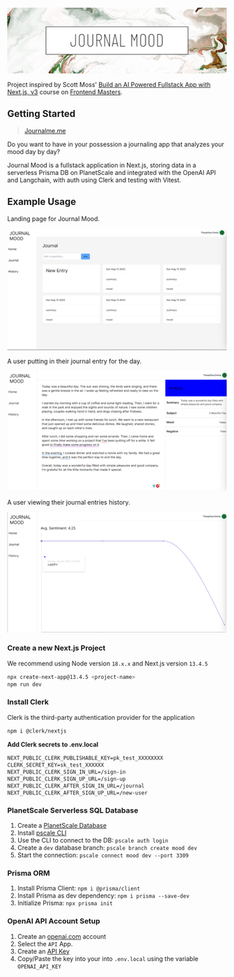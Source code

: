 ![journalme.me](/public/assets/Journal%20Docs%20Banner.png)

Project inspired by Scott Moss' [Build an AI Powered Fullstack App with Next.js, v3](https://frontendmasters.com/courses/fullstack-app-next-v3/) course on [Frontend Masters](https://frontendmasters.com/).

## Getting Started

> [Journalme.me](https://journalme.me/)

Do you want to have in your possession a journaling app that analyzes your mood day by day?

Journal Mood is a fullstack application in Next.js, storing data in a serverless Prisma DB on PlanetScale and integrated with the OpenAI API and Langchain, with auth using Clerk and testing with Vitest.

## Example Usage

Landing page for Journal Mood.

![journalme.me](/public/assets/landingpage.png)

A user putting in their journal entry for the day.

![journalme.me](/public/assets/journalpage.png)

A user viewing their journal entries history.

![journalme.me](/public/assets/historypage.png)

### Create a new Next.js Project

We recommend using Node version `18.x.x` and Next.js version `13.4.5`

```bash
npx create-next-app@13.4.5 <project-name>
npm run dev
```

### Install Clerk

Clerk is the third-party authentication provider for the application

```bash
npm i @clerk/nextjs
```

**Add Clerk secrets to .env.local**

```
NEXT_PUBLIC_CLERK_PUBLISHABLE_KEY=pk_test_XXXXXXXX
CLERK_SECRET_KEY=sk_test_XXXXXX
NEXT_PUBLIC_CLERK_SIGN_IN_URL=/sign-in
NEXT_PUBLIC_CLERK_SIGN_UP_URL=/sign-up
NEXT_PUBLIC_CLERK_AFTER_SIGN_IN_URL=/journal
NEXT_PUBLIC_CLERK_AFTER_SIGN_UP_URL=/new-user
```

### PlanetScale Serverless SQL Database

1. Create a [PlanetScale Database](https://planetscale.com/)
2. Install [pscale CLI](https://github.com/planetscale/cli#installation)
3. Use the CLI to connect to the DB: `pscale auth login`
4. Create a `dev` database branch: `pscale branch create mood dev`
5. Start the connection: `pscale connect mood dev --port 3309`

### Prisma ORM

1. Install Prisma Client: `npm i @prisma/client`
2. Install Prisma as dev dependency: `npm i prisma --save-dev`
3. Initialize Prisma: `npx prisma init`

### OpenAI API Account Setup

1. Create an [openai.com](https://openai.com/) account
2. Select the `API` App.
3. Create an [API Key](https://platform.openai.com/account/api-keys)
4. Copy/Paste the key into your into `.env.local` using the variable `OPENAI_API_KEY`
